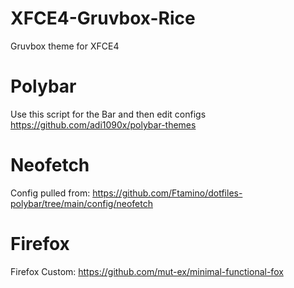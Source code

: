 # XFCE4-Gruvbox-Rice
Gruvbox theme for XFCE4

# Polybar
Use this script for the Bar and then edit configs
https://github.com/adi1090x/polybar-themes

# Neofetch
Config pulled from:
https://github.com/Ftamino/dotfiles-polybar/tree/main/config/neofetch

# Firefox
Firefox Custom:
https://github.com/mut-ex/minimal-functional-fox
